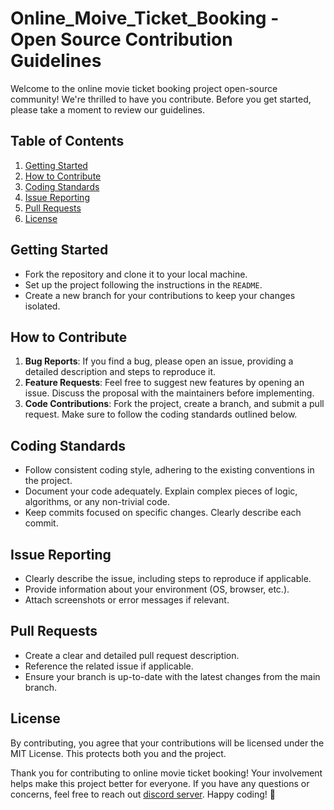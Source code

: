 # Online_Moive_Ticket_Booking - Open Source Contribution Guidelines

Welcome to the online movie ticket booking project open-source community! We're thrilled to have you contribute. Before you get started, please take a moment to review our guidelines.

## Table of Contents

1. [Getting Started](#getting-started)
2. [How to Contribute](#how-to-contribute)
3. [Coding Standards](#coding-standards)
4. [Issue Reporting](#issue-reporting)
5. [Pull Requests](#pull-requests)
6. [License](#license)

## Getting Started

- Fork the repository and clone it to your local machine.
- Set up the project following the instructions in the `README`.
- Create a new branch for your contributions to keep your changes isolated.

## How to Contribute

1. **Bug Reports**: If you find a bug, please open an issue, providing a detailed description and steps to reproduce it.
2. **Feature Requests**: Feel free to suggest new features by opening an issue. Discuss the proposal with the maintainers before implementing.
3. **Code Contributions**: Fork the project, create a branch, and submit a pull request. Make sure to follow the coding standards outlined below.

## Coding Standards

- Follow consistent coding style, adhering to the existing conventions in the project.
- Document your code adequately. Explain complex pieces of logic, algorithms, or any non-trivial code.
- Keep commits focused on specific changes. Clearly describe each commit.

## Issue Reporting

- Clearly describe the issue, including steps to reproduce if applicable.
- Provide information about your environment (OS, browser, etc.).
- Attach screenshots or error messages if relevant.

## Pull Requests

- Create a clear and detailed pull request description.
- Reference the related issue if applicable.
- Ensure your branch is up-to-date with the latest changes from the main branch.

## License

By contributing, you agree that your contributions will be licensed under the MIT License. This protects both you and the project.

Thank you for contributing to online movie ticket booking! Your involvement helps make this project better for everyone. If you have any questions or concerns, feel free to reach out [discord server](https://discord.gg/cRMzvhAs). Happy coding! 🚀
